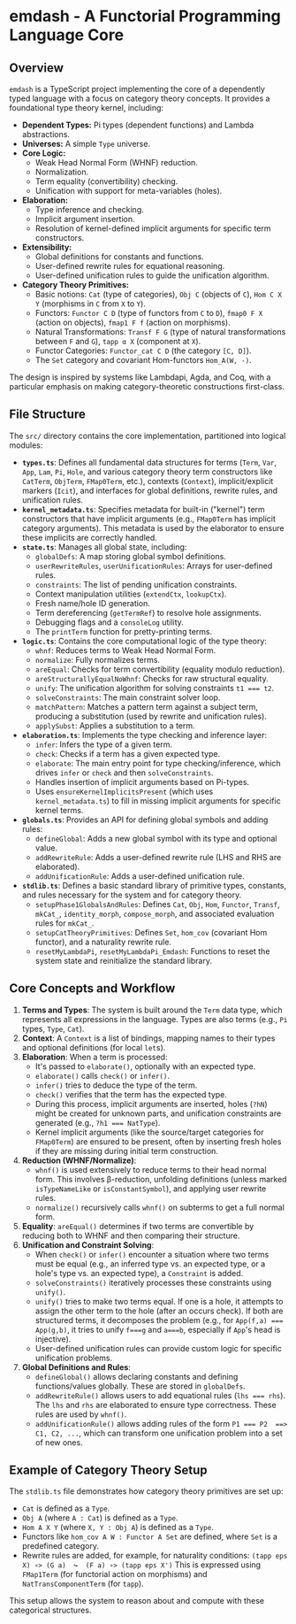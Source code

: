 # emdash - A Functorial Programming Language Core

## Overview

`emdash` is a TypeScript project implementing the core of a dependently typed language with a focus on category theory concepts. It provides a foundational type theory kernel, including:

*   **Dependent Types:** Pi types (dependent functions) and Lambda abstractions.
*   **Universes:** A simple `Type` universe.
*   **Core Logic:**
    *   Weak Head Normal Form (WHNF) reduction.
    *   Normalization.
    *   Term equality (convertibility) checking.
    *   Unification with support for meta-variables (holes).
*   **Elaboration:**
    *   Type inference and checking.
    *   Implicit argument insertion.
    *   Resolution of kernel-defined implicit arguments for specific term constructors.
*   **Extensibility:**
    *   Global definitions for constants and functions.
    *   User-defined rewrite rules for equational reasoning.
    *   User-defined unification rules to guide the unification algorithm.
*   **Category Theory Primitives:**
    *   Basic notions: `Cat` (type of categories), `Obj C` (objects of `C`), `Hom C X Y` (morphisms in `C` from `X` to `Y`).
    *   Functors: `Functor C D` (type of functors from `C` to `D`), `fmap0 F X` (action on objects), `fmap1 F f` (action on morphisms).
    *   Natural Transformations: `Transf F G` (type of natural transformations between `F` and `G`), `tapp α X` (component at `X`).
    *   Functor Categories: `Functor_cat C D` (the category `[C, D]`).
    *   The `Set` category and covariant Hom-functors `Hom_A(W, -)`.

The design is inspired by systems like Lambdapi, Agda, and Coq, with a particular emphasis on making category-theoretic constructions first-class.

## File Structure

The `src/` directory contains the core implementation, partitioned into logical modules:

*   **`types.ts`**: Defines all fundamental data structures for terms (`Term`, `Var`, `App`, `Lam`, `Pi`, `Hole`, and various category theory term constructors like `CatTerm`, `ObjTerm`, `FMap0Term`, etc.), contexts (`Context`), implicit/explicit markers (`Icit`), and interfaces for global definitions, rewrite rules, and unification rules.
*   **`kernel_metadata.ts`**: Specifies metadata for built-in ("kernel") term constructors that have implicit arguments (e.g., `FMap0Term` has implicit category arguments). This metadata is used by the elaborator to ensure these implicits are correctly handled.
*   **`state.ts`**: Manages all global state, including:
    *   `globalDefs`: A map storing global symbol definitions.
    *   `userRewriteRules`, `userUnificationRules`: Arrays for user-defined rules.
    *   `constraints`: The list of pending unification constraints.
    *   Context manipulation utilities (`extendCtx`, `lookupCtx`).
    *   Fresh name/hole ID generation.
    *   Term dereferencing (`getTermRef`) to resolve hole assignments.
    *   Debugging flags and a `consoleLog` utility.
    *   The `printTerm` function for pretty-printing terms.
*   **`logic.ts`**: Contains the core computational logic of the type theory:
    *   `whnf`: Reduces terms to Weak Head Normal Form.
    *   `normalize`: Fully normalizes terms.
    *   `areEqual`: Checks for term convertibility (equality modulo reduction).
    *   `areStructurallyEqualNoWhnf`: Checks for raw structural equality.
    *   `unify`: The unification algorithm for solving constraints `t1 === t2`.
    *   `solveConstraints`: The main constraint solver loop.
    *   `matchPattern`: Matches a pattern term against a subject term, producing a substitution (used by rewrite and unification rules).
    *   `applySubst`: Applies a substitution to a term.
*   **`elaboration.ts`**: Implements the type checking and inference layer:
    *   `infer`: Infers the type of a given term.
    *   `check`: Checks if a term has a given expected type.
    *   `elaborate`: The main entry point for type checking/inference, which drives `infer` or `check` and then `solveConstraints`.
    *   Handles insertion of implicit arguments based on Pi-types.
    *   Uses `ensureKernelImplicitsPresent` (which uses `kernel_metadata.ts`) to fill in missing implicit arguments for specific kernel terms.
*   **`globals.ts`**: Provides an API for defining global symbols and adding rules:
    *   `defineGlobal`: Adds a new global symbol with its type and optional value.
    *   `addRewriteRule`: Adds a user-defined rewrite rule (LHS and RHS are elaborated).
    *   `addUnificationRule`: Adds a user-defined unification rule.
*   **`stdlib.ts`**: Defines a basic standard library of primitive types, constants, and rules necessary for the system and for category theory.
    *   `setupPhase1GlobalsAndRules`: Defines `Cat`, `Obj`, `Hom`, `Functor`, `Transf`, `mkCat_`, `identity_morph`, `compose_morph`, and associated evaluation rules for `mkCat_`.
    *   `setupCatTheoryPrimitives`: Defines `Set`, `hom_cov` (covariant Hom functor), and a naturality rewrite rule.
    *   `resetMyLambdaPi`, `resetMyLambdaPi_Emdash`: Functions to reset the system state and reinitialize the standard library.

## Core Concepts and Workflow

1.  **Terms and Types**: The system is built around the `Term` data type, which represents all expressions in the language. Types are also terms (e.g., `Pi` types, `Type`, `Cat`).
2.  **Context**: A `Context` is a list of bindings, mapping names to their types and optional definitions (for local `let`s).
3.  **Elaboration**: When a term is processed:
    *   It's passed to `elaborate()`, optionally with an expected type.
    *   `elaborate()` calls `check()` or `infer()`.
    *   `infer()` tries to deduce the type of the term.
    *   `check()` verifies that the term has the expected type.
    *   During this process, implicit arguments are inserted, holes (`?hN`) might be created for unknown parts, and unification constraints are generated (e.g., `?h1 === NatType`).
    *   Kernel implicit arguments (like the source/target categories for `FMap0Term`) are ensured to be present, often by inserting fresh holes if they are missing during initial term construction.
4.  **Reduction (WHNF/Normalize)**:
    *   `whnf()` is used extensively to reduce terms to their head normal form. This involves β-reduction, unfolding definitions (unless marked `isTypeNameLike` or `isConstantSymbol`), and applying user rewrite rules.
    *   `normalize()` recursively calls `whnf()` on subterms to get a full normal form.
5.  **Equality**: `areEqual()` determines if two terms are convertible by reducing both to WHNF and then comparing their structure.
6.  **Unification and Constraint Solving**:
    *   When `check()` or `infer()` encounter a situation where two terms must be equal (e.g., an inferred type vs. an expected type, or a hole's type vs. an expected type), a `Constraint` is added.
    *   `solveConstraints()` iteratively processes these constraints using `unify()`.
    *   `unify()` tries to make two terms equal. If one is a hole, it attempts to assign the other term to the hole (after an occurs check). If both are structured terms, it decomposes the problem (e.g., for `App(f,a) === App(g,b)`, it tries to unify `f===g` and `a===b`, especially if `App`'s head is injective).
    *   User-defined unification rules can provide custom logic for specific unification problems.
7.  **Global Definitions and Rules**:
    *   `defineGlobal()` allows declaring constants and defining functions/values globally. These are stored in `globalDefs`.
    *   `addRewriteRule()` allows users to add equational rules (`lhs === rhs`). The `lhs` and `rhs` are elaborated to ensure type correctness. These rules are used by `whnf()`.
    *   `addUnificationRule()` allows adding rules of the form `P1 === P2  ==>  C1, C2, ...`, which can transform one unification problem into a set of new ones.

## Example of Category Theory Setup

The `stdlib.ts` file demonstrates how category theory primitives are set up:

*   `Cat` is defined as a `Type`.
*   `Obj A` (where `A : Cat`) is defined as a `Type`.
*   `Hom A X Y` (where `X, Y : Obj A`) is defined as a `Type`.
*   Functors like `hom_cov A W : Functor A Set` are defined, where `Set` is a predefined category.
*   Rewrite rules are added, for example, for naturality conditions:
    `(tapp eps X) ∘> (G a)  ↪  (F a) ∘> (tapp eps X')`
    This is expressed using `FMap1Term` (for functorial action on morphisms) and `NatTransComponentTerm` (for `tapp`).

This setup allows the system to reason about and compute with these categorical structures.